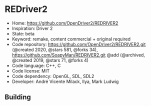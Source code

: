 # REDriver2

- Home: https://github.com/OpenDriver2/REDRIVER2
- Inspiration: Driver 2
- State: beta
- Keyword: remake, content commercial + original required
- Code repository: https://github.com/OpenDriver2/REDRIVER2.git (@created 2020, @stars 581, @forks 34), https://github.com/SoapyMan/REDRIVER2.git @add (@archived, @created 2019, @stars 71, @forks 4)
- Code language: C++, C
- Code license: MIT
- Code dependency: OpenGL, SDL, SDL2
- Developer: André Vicente Milack, Ilya, Mark Ludwig

## Building
